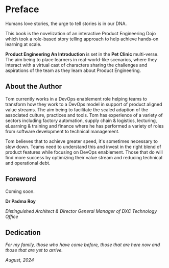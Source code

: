 # Preface

Humans love stories, the urge to tell stories is in our DNA.

This book is the novelization of an interactive Product Engineering Dojo which took a role-based story telling approach to help achieve hands-on learning at scale.

**Product Engineering An Introduction** is set in the **Pet Clinic** multi-verse. The aim being to place learners in real-world-like scenarios, where they interact with a virtual cast of characters sharing the challenges and aspirations of the team as they learn about Product Engineering.

## About the Author

Tom currently works in a DevOps enablement role helping teams to transform how they work to a DevOps model in support of product aligned value streams. The aim being to facilitate the scaled adaption of the associated culture, practices and tools. Tom has experience of a variety of sectors including factory automation, supply chain & logistics, lecturing, eLearning & training and finance where he has performed a variety of roles from software development to technical management.

Tom believes that to achieve greater speed, it's sometimes necessary to slow down. Teams need to understand this and invest in the right blend of product features while focusing on DevOps enablement. Those that do will find more success by optimizing their value stream and reducing technical and operational debt.

## Foreword

Coming soon.

**Dr Padma Roy**

_Distinguished Architect & Director General Manager of DXC Technology Office_

## Dedication

_For my family, those who have come before, those that are here now and those that are yet to arrive._

_August, 2024_
